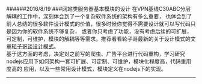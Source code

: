 ######2016/8/19
###网站类服务器基本模块的设计
在VPN基线C30ABC分层解耦的工作中，深刻体会到了一个复杂软件系统的架构有多么重要，
也体会到了前人总结的很多软件设计模式的价值，很多时候你觉得不需要设计就可以写代码只是因为你的软件系统不够复杂，
或者你只考虑了功能，没有考虑后续的可扩展，可定制，可维护，模块的解耦等等需求。推荐看看轮子哥最新的关于设计模式的文章[轮子哥谈设计模式](https://zhuanlan.zhihu.com/p/19835717)。   
基于这方面的考虑，决定对之前写的爬虫、广告平台进行代码重构，学习研究nodejs应用下如何架构一套可扩展、可定制、可维护，模块化程度高，代码重用度高的
应用，以及一些常用设计模式，模块定义在nodejs下的实现。   

---
